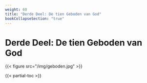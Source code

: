 ```yaml
---
weight: 60
title: "Derde Deel: De tien Geboden van God"
bookCollapseSection: "true"
---
```


# Derde Deel: De tien Geboden van God

{{< figure src="/img/geboden.jpg" >}}

{{< partial-toc >}}
